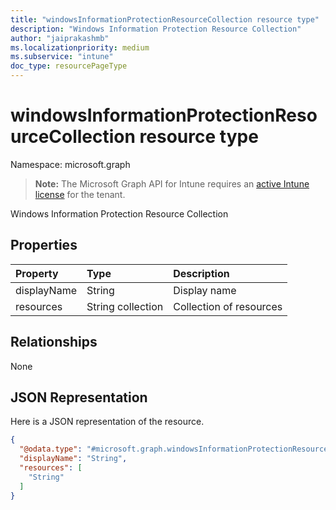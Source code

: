 ```yaml
---
title: "windowsInformationProtectionResourceCollection resource type"
description: "Windows Information Protection Resource Collection"
author: "jaiprakashmb"
ms.localizationpriority: medium
ms.subservice: "intune"
doc_type: resourcePageType
---
```


# windowsInformationProtectionResourceCollection resource type

Namespace: microsoft.graph

> **Note:** The Microsoft Graph API for Intune requires an [active Intune license](https://go.microsoft.com/fwlink/?linkid=839381) for the tenant.

Windows Information Protection Resource Collection

## Properties
|Property|Type|Description|
|:---|:---|:---|
|displayName|String|Display name|
|resources|String collection|Collection of resources|

## Relationships
None

## JSON Representation
Here is a JSON representation of the resource.
<!-- {
  "blockType": "resource",
  "@odata.type": "microsoft.graph.windowsInformationProtectionResourceCollection"
}
-->
``` json
{
  "@odata.type": "#microsoft.graph.windowsInformationProtectionResourceCollection",
  "displayName": "String",
  "resources": [
    "String"
  ]
}
```
